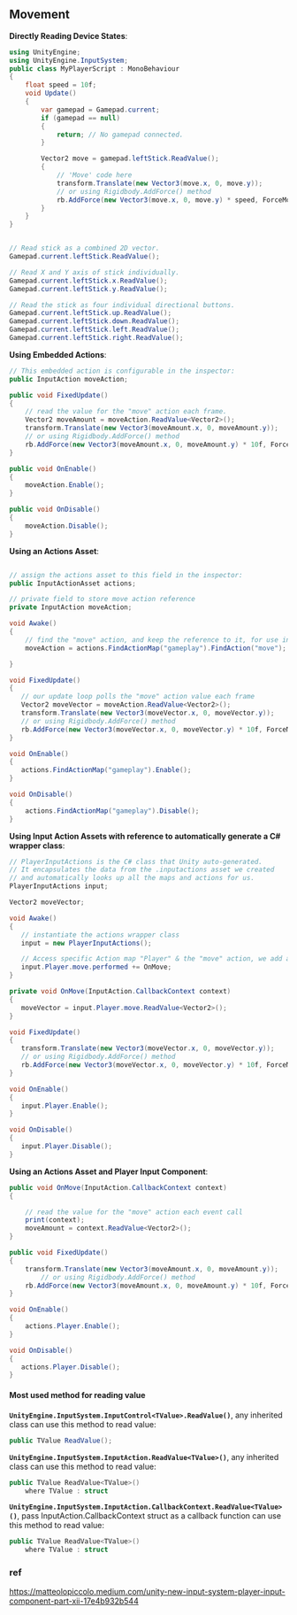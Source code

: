 ## Movement

**Directly Reading Device States**: 
```cs
using UnityEngine;
using UnityEngine.InputSystem;
public class MyPlayerScript : MonoBehaviour
{
    float speed = 10f;
    void Update()
    {
        var gamepad = Gamepad.current;
        if (gamepad == null)
        {
            return; // No gamepad connected.
        }

        Vector2 move = gamepad.leftStick.ReadValue();
        {
            // 'Move' code here
            transform.Translate(new Vector3(move.x, 0, move.y));
            // or using Rigidbody.AddForce() method
            rb.AddForce(new Vector3(move.x, 0, move.y) * speed, ForceMode.Force);
        }
    }
}


// Read stick as a combined 2D vector.
Gamepad.current.leftStick.ReadValue();

// Read X and Y axis of stick individually.
Gamepad.current.leftStick.x.ReadValue();
Gamepad.current.leftStick.y.ReadValue();

// Read the stick as four individual directional buttons.
Gamepad.current.leftStick.up.ReadValue();
Gamepad.current.leftStick.down.ReadValue();
Gamepad.current.leftStick.left.ReadValue();
Gamepad.current.leftStick.right.ReadValue();
```
**Using Embedded Actions**:
```cs
// This embedded action is configurable in the inspector:
public InputAction moveAction;

public void FixedUpdate()
{
    // read the value for the "move" action each frame.
    Vector2 moveAmount = moveAction.ReadValue<Vector2>();
    transform.Translate(new Vector3(moveAmount.x, 0, moveAmount.y));
    // or using Rigidbody.AddForce() method
    rb.AddForce(new Vector3(moveAmount.x, 0, moveAmount.y) * 10f, ForceMode.Force);
}

public void OnEnable()
{
    moveAction.Enable();
}

public void OnDisable()
{
    moveAction.Disable();
}
```

**Using an Actions Asset**:
```cs

// assign the actions asset to this field in the inspector:
public InputActionAsset actions;

// private field to store move action reference
private InputAction moveAction;

void Awake()
{
    // find the "move" action, and keep the reference to it, for use in Update
    moveAction = actions.FindActionMap("gameplay").FindAction("move");

}

void FixedUpdate()
{
   // our update loop polls the "move" action value each frame
   Vector2 moveVector = moveAction.ReadValue<Vector2>();
   transform.Translate(new Vector3(moveVector.x, 0, moveVector.y));
   // or using Rigidbody.AddForce() method
   rb.AddForce(new Vector3(moveVector.x, 0, moveVector.y) * 10f, ForceMode.Force);
}

void OnEnable()
{
   actions.FindActionMap("gameplay").Enable();
}

void OnDisable()
{
    actions.FindActionMap("gameplay").Disable();
}

```

**Using Input Action Assets with reference to automatically generate a C# wrapper class**:
```cs
// PlayerInputActions is the C# class that Unity auto-generated.
// It encapsulates the data from the .inputactions asset we created
// and automatically looks up all the maps and actions for us.
PlayerInputActions input;

Vector2 moveVector;

void Awake()
{
   // instantiate the actions wrapper class
   input = new PlayerInputActions();

   // Access specific Action map "Player" & the "move" action, we add a callback method for when it is performed
   input.Player.move.performed += OnMove;
}

private void OnMove(InputAction.CallbackContext context)
{
   moveVector = input.Player.move.ReadValue<Vector2>();
}

void FixedUpdate()
{
   transform.Translate(new Vector3(moveVector.x, 0, moveVector.y));
   // or using Rigidbody.AddForce() method
   rb.AddForce(new Vector3(moveVector.x, 0, moveVector.y) * 10f, ForceMode.Force);
}

void OnEnable()
{
   input.Player.Enable();
}

void OnDisable()
{
   input.Player.Disable();
}

```

**Using an Actions Asset and Player Input Component**:
```cs
public void OnMove(InputAction.CallbackContext context)
{

	// read the value for the "move" action each event call
	print(context);
	moveAmount = context.ReadValue<Vector2>();  
}

public void FixedUpdate()
{
	transform.Translate(new Vector3(moveAmount.x, 0, moveAmount.y));
        // or using Rigidbody.AddForce() method
	rb.AddForce(new Vector3(moveAmount.x, 0, moveAmount.y) * 10f, ForceMode.Force);
}

void OnEnable()
{
    actions.Player.Enable();
}

void OnDisable()
{
   actions.Player.Disable();
}
```




#### Most used method for reading value

**`UnityEngine.InputSystem.InputControl<TValue>.ReadValue()`**, any inherited class can use this method to read value:
```cs
public TValue ReadValue();
```

**`Unity​Engine.​Input​System.Input​Action.ReadValue<TValue>()`**, any inherited class can use this method to read value:

```cs
public TValue ReadValue<TValue>()
    where TValue : struct
```

**`Unity​Engine.​Input​System.Input​Action.​Callback​Context.ReadValue<TValue>()`**, pass Input​Action.​Callback​Context struct as a callback function can use this method to read value:
```cs
public TValue ReadValue<TValue>()
    where TValue : struct
```



### ref 
https://matteolopiccolo.medium.com/unity-new-input-system-player-input-component-part-xii-17e4b932b544


